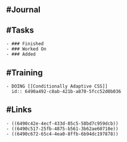## #Journal
## #Tasks
	- ### Finished
	- ### Worked On
	- ### Added
## #Training
	- DOING [[Conditionally Adaptive CSS]]
	  id:: 6490a492-c8ab-421b-a870-5fcc52d0b036
## #Links
	- ((6490c42e-4ecf-433d-85c5-58bd7c959dcb))
	- ((6490c517-25fb-4875-b561-3b62ae60710e))
	- ((6490c672-65c4-4ea0-8ffb-6b94dc197878))